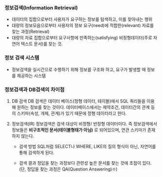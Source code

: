 

### 정보검색(Information Retrieval)

- 데이터의 집합으로부터 사용자가 요구하는 정보를 탐색하고, 이를 찾아내는 행위
- 대량의 정보모음으로부터 사용자의 정보 요구(need)에 적합한(relevant) 자료를 찾는 과정(Retrieval)
- 대량의 자료 집합으로부터 요구사항에 만족하는(satisfying) 비정형데이터(주로 자연어 텍스트 문서)를 찾는 것.

### 정보 검색 시스템

- 정보검색을 실시간으로 수행하기 위해 정보를 구조화 하고, 요구가 발생할 때 정보를 제공하는 시스템

### 정보검색과 DB검색의 차이점

1) DB 검색 
   DB 검색은 데이터 베이스(정형 데이터, 테이블)에서 SQL 쿼리들을 이용해 원하는 정보를 찾는 것이다.
   데이터베이스에서는 제약조건, 데이터간의 관계 등의 스키마(속성, 개체, 관계)가 있기 때문에 정형 데이터라고 한다.
2) 정보검색(IR)
   정보검색은 검색 대상이 비정형/ 반정형 데이터이다.
   즉 정보검색에서 정보들은 **비구조적인 문서(테이블형태가 아님)** 로 되어있으며, 연관 스키마가 존재하지 않는다.
   
   - 검색 방법
   SQL처럼 SELECT나 WHERE, LIKE의 질의 형식이 아닌, 자연어를 통해 검색하게 된다.
   
   - 검색 결과
   정답을 찾는 과정보다 관련성 높은 문서를 찾는 것에 초점이 있다.
   (단, 정답을 찾는 과정은 QA(Question Answering)ㅇ)